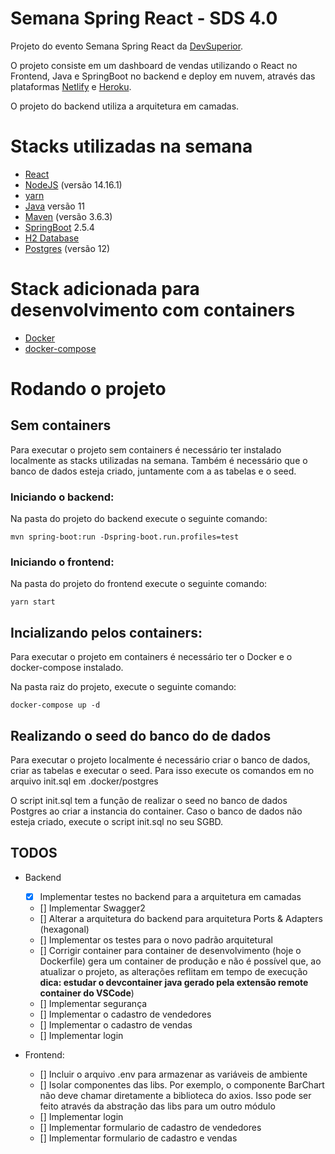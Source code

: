 # Semana Spring React - SDS 4.0

Projeto do evento Semana Spring React da [DevSuperior](https://devsuperior.com.br/).

O projeto consiste em um dashboard de vendas utilizando o React no Frontend, Java e SpringBoot no backend e deploy em nuvem, através das plataformas [Netlify](https://www.netlify.com/) e [Heroku](https://id.heroku.com/login).

O projeto do backend utiliza a arquitetura em camadas.

# Stacks utilizadas na semana
- [React](https://pt-br.reactjs.org/)
- [NodeJS](https://nodejs.org/en/) (versão 14.16.1)
- [yarn](https://yarnpkg.com/)
- [Java](https://www.java.com/pt-BR/) versão 11
- [Maven](https://maven.apache.org/) (versão 3.6.3)
- [SpringBoot](https://spring.io/projects/spring-boot) 2.5.4
- [H2 Database](https://www.h2database.com/html/main.html)
- [Postgres](https://www.postgresql.org/) (versão 12)

# Stack adicionada para desenvolvimento com containers
- [Docker](https://www.docker.com/)
- [docker-compose](https://docs.docker.com/compose/)

# Rodando o projeto

## Sem containers

Para executar o projeto sem containers é necessário ter instalado localmente as stacks utilizadas na semana. Também é necessário que o banco de dados esteja criado, juntamente com a as tabelas e o seed.

### Iniciando o backend:

Na pasta do projeto do backend execute o seguinte comando:

```shell
mvn spring-boot:run -Dspring-boot.run.profiles=test 
```

### Iniciando o frontend:

Na pasta do projeto do frontend execute o seguinte comando:

```shell
yarn start
```

## Incializando pelos containers:

Para executar o projeto em containers é necessário ter o Docker e o docker-compose instalado.

Na pasta raiz do projeto, execute o seguinte comando:

```shell
docker-compose up -d
```

## Realizando o seed do banco do de dados

Para executar o projeto localmente é necessário criar o banco de dados, criar as tabelas e executar o seed. Para isso execute os comandos em no arquivo init.sql em .docker/postgres

O script init.sql tem a função de realizar o seed no banco de dados Postgres ao criar a instancia do container. Caso o banco de dados não esteja criado, execute o script init.sql no seu SGBD.

## TODOS

- Backend
    - [X] Implementar testes no backend para a arquitetura em camadas
    - [] Implementar Swagger2
    - [] Alterar a arquitetura do backend para arquitetura Ports & Adapters (hexagonal)
    - [] Implementar os testes para o novo padrão arquitetural
    - [] Corrigir container para container de desenvolvimento (hoje o Dockerfile) gera um container de produção e não é possível que, ao atualizar o projeto, as alterações reflitam em tempo de execução **dica: estudar o devcontainer java gerado pela extensão remote container do VSCode**)
    - [] Implementar segurança
    - [] Implementar o cadastro de vendedores
    - [] Implementar o cadastro de vendas
    - [] Implementar login

- Frontend:
    - [] Incluir o arquivo .env para armazenar as variáveis de ambiente
    - [] Isolar componentes das libs. Por exemplo, o componente BarChart não deve chamar diretamente a biblioteca do axios. Isso pode ser feito através da abstração das libs para um outro módulo
    - [] Implementar login
    - [] Implementar formulario de cadastro de vendedores
    - [] Implementar formulario de cadastro e vendas
